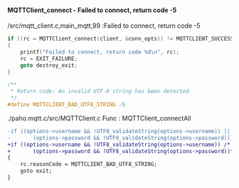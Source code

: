 #### MQTTClient_connect - Failed to connect, return code -5
/src/mqtt_client.c,main_mqtt,99 :Failed to connect, return code -5
```c
if ((rc = MQTTClient_connect(client, &conn_opts)) != MQTTCLIENT_SUCCESS)
{   
	printf("Failed to connect, return code %d\n", rc);                                                                                                                   
	rc = EXIT_FAILURE;
	goto destroy_exit;
} 
```
```c
/**             
 * Return code: An invalid UTF-8 string has been detected.
 */             
#define MQTTCLIENT_BAD_UTF8_STRING -5
```
./paho.mqtt.c/src/MQTTClient.c
Func : MQTTClient_connectAll
```diff
-if ((options->username && !UTF8_validateString(options->username)) ||
-		(options->password && !UTF8_validateString(options->password)))
+if ((options->username && !UTF8_validateString(options->username)) /*||
+		(options->password && !UTF8_validateString(options->password))*/)
{    
	rc.reasonCode = MQTTCLIENT_BAD_UTF8_STRING;
	goto exit;
}  
```
